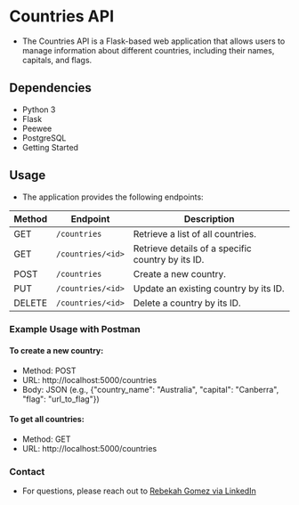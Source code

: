 # Countries API

- The Countries API is a Flask-based web application that allows users to manage information about different countries, including their names, capitals, and flags.

## Dependencies

- Python 3
- Flask
- Peewee
- PostgreSQL
- Getting Started

## Usage

- The application provides the following endpoints:

| Method | Endpoint          | Description                                       |
| ------ | ----------------- | ------------------------------------------------- |
| GET    | `/countries`      | Retrieve a list of all countries.                 |
| GET    | `/countries/<id>` | Retrieve details of a specific country by its ID. |
| POST   | `/countries`      | Create a new country.                             |
| PUT    | `/countries/<id>` | Update an existing country by its ID.             |
| DELETE | `/countries/<id>` | Delete a country by its ID.                       |

### Example Usage with Postman

#### To create a new country:

- Method: POST
- URL: http://localhost:5000/countries
- Body: JSON (e.g., {"country_name": "Australia", "capital": "Canberra", "flag": "url_to_flag"})

#### To get all countries:

- Method: GET
- URL: http://localhost:5000/countries

### Contact

- For questions, please reach out to [Rebekah Gomez via LinkedIn](https://www.linkedin.com/in/rebekah-gomez/)
